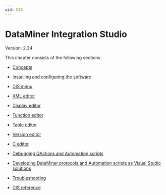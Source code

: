 ```yaml
---
uid: DIS
---
```


# DataMiner Integration Studio

Version: 2.34

This chapter consists of the following sections:

- [Concepts](Concepts.md)

- [Installing and configuring the software](Installing_and_configuring_the_software.md)

- [DIS menu](DIS_menu.md)

- [XML editor](XML_editor.md)

- [Display editor](Display_editor.md)

- [Function editor](Function_editor.md)

- [Table editor](Table_editor.md)

- [Version editor](Version_editor.md)

- [C editor](C_editor.md)

- [Debugging QActions and Automation scripts](Debugging_QActions_and_Automation_scripts.md)

- [Developing DataMiner protocols and Automation scripts as Visual Studio solutions](Developing_DataMiner_protocols_and_Automation_scripts_as_Visual_Studio_solutions.md)

- [Troubleshooting](Troubleshooting.md)

- [DIS reference](DIS_reference.md)
